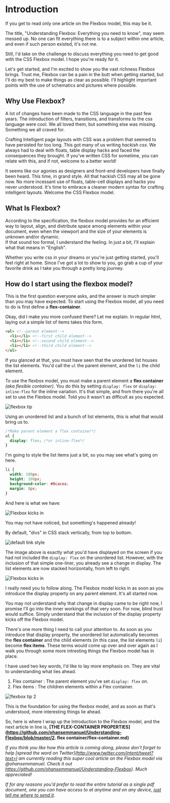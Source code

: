# Introduction

If you get to read only one article on the Flexbox model, this may be it.

The title, "Understanding Flexbox: Everything you need to know", may seem messed up. No one can fit everything there is to a subject within one article, and even if such person existed, it's not me.

Still, I'd take on the challenge to discuss everything you need to get good with the CSS Flexbox model. I hope you're ready for it.
 
Let's get started, and I'm excited to show you the vast richness Flexbox brings. Trust me, Flexbox can be a pain in the butt when getting started, but I'll do my best to make things as clear as possible. I'll highlight important points with the use of schematics and pictures where possible.

## Why Use Flexbox?
A lot of changes have been made to the CSS language in the past few years. The introduction of filters, transitions, and transforms to the css language were cool. We all loved them, but something else was missing. Something we all craved for. 

Crafting Intelligent page layouts with CSS was a problem that seemed to have persisted for too long. This got many of us writing _hackish css_. We always had to deal with floats, table display hacks and faced the consequences they brought. If you've written CSS for sometime, you can relate with this, and if not, welcome to a better world!

It seems like our agonies as designers and front-end developers have finally been heard. This time, in grand style. All that hackish CSS may all be gone now. No more incessant use of floats, table-cell displays and hacks you never understood. It's time to embrace a cleaner modern syntax for crafting intelligent layouts. Welcome the CSS Flexbox model.

## What Is Flexbox?
According to the specification, the flexbox model provides for an efficient way to layout, align, and distribute space among elements within your document, even when the viewport and the size of your elements is unknown and/or dynamic.  
If that sound too formal, I understand the feeling. In just a bit, I'll explain what that means in "English".

Whether you write css in your dreams or you're just getting started, you'll feel right at home. Since I've got a lot to show to you, go grab a cup of your favorite drink as I take you through a pretty long journey. 


## How do I start using the flexbox model?
This is the first question everyone asks, and the answer is much simpler than you may have expected. To start using the Flexbox model, all you need to do is first define a **flex-container**.

Okay, did I make you more confused there? Let me explain. In regular html, laying out a simple list of items takes this form.

```html
<ul> <!--parent element-->
  <li></li> <!--first child element-->
  <li></li> <!--second child element-->
  <li></li> <!--third child element-->
</ul>
```
If you glanced at that, you must have seen that the unordered list houses the list elements. You'd call the ```ul``` the parent element, and the ```li``` the child element.

To use the flexbox model, you must make a parent element a **flex container** _(aka flexible container)_. You do this by setting `display: flex` or `display: inline-flex` for the inline variation. It's that simple, and from there you're all set to use the Flexbox model. Told you it wasn't as difficult as you expected.


![flexbox tip](http://i1064.photobucket.com/albums/u363/Ohans_Emmanuel/flexbox-article/flexbox-tip-1_zps6y7o7rc2.jpg)


Using an unordered list and a bunch of list elements, this is what that would bring us to.

```css
/*Make parent element a flex container*/
ul {
  display: flex; /*or inline-flex*/
}
```

I'm going to style the list items just a bit, so you may see what's going on here. 

```css
li {
  width: 100px;
  height: 100px;
  background-color: #8cacea;
  margin: 8px;
}

```
And here is what we have: 


![Flexbox kicks in](http://i1064.photobucket.com/albums/u363/Ohans_Emmanuel/flexbox-article/Screenshot_3_zpsytzach4m.png)


You may not have noticed, but something's happened already! 

By default, "divs" in CSS stack vertically, from top to bottom.


![default link style](http://i1064.photobucket.com/albums/u363/Ohans_Emmanuel/flexbox-article/Screenshot_2_zpsjvonxs0e.png)


The image above is exactly what you'd have displayed on the screen if you had not included the ```display: flex``` on the unordered list. However, with the inclusion of that simple one-liner, you already see a change in display. The list elements are now stacked horizontally, from left to right. 

![Flexbox kicks in](http://i1064.photobucket.com/albums/u363/Ohans_Emmanuel/flexbox-article/Screenshot_3_zpsytzach4m.png)

I really need you to follow along. The Flexbox model kicks in as soon as you introduce the display property on any parent element. It's all started now.

You may not understand why that change in display came to be right now, I promise I'll go into the inner workings of that very soon. For now, blind trust would suffice. Simply understand that the inclusion of the display property kicks off the Flexbox model.

There's one more thing I need to call your attention to. As soon as you introduce that display property, the unordered list automatically becomes the **flex container** and the child elements (in this case, the list elements ```li```) become **flex items**. These terms would come up over and over again as I walk you through some more intresting  things the Flexbox model has in place.


I have used two key words, I'd like to lay more emphasis on. They are vital to understanding what lies ahead.

1. Flex container : The parent element you've set ```display: flex``` on.
2. Flex items : The children elements within a Flex container.


![flexbox tip 2](http://i1064.photobucket.com/albums/u363/Ohans_Emmanuel/flexbox-article/flexbox-tip-2_zpsgvnqmdhw.jpg)


This is the foundation for using the flexbox model, and as soon as that's understood, more interesting things lie ahead.

So, here is where I wrap up the Introduction to the Flexbox model, and the next article in line is, **[THE FLEX-CONTAINER PROPERTIES](https://github.com/ohansemmanuel/Understanding-Flexbox/blob/master/2. flex container/flex-container.md)**

_If you think you like how this article is coming along, please don't forget to help [spread the word on Twitter](http://www.twitter.com/intent/tweet?text=I am currently reading this super cool article on the Flexbox model via @ohansemmanuel. Check it out https://github.com/ohansemmanuel/Understanding-Flexbox). Much appreciated!_ 

_If for any reasons you'd prefer to read the entire tutorial as a single pdf document, one you can have access to at anytime and on any device, [just tell me where to send it](https://ohansemmanuel.typeform.com/to/zD5yI7)._

